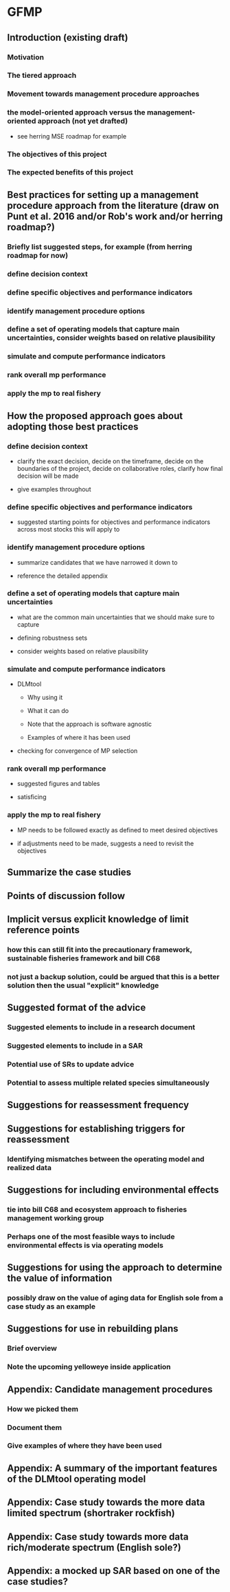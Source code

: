 # **GFMP**


## Introduction (existing draft)

### Motivation

### The tiered approach

### Movement towards management procedure approaches

### the model-oriented approach versus the management-oriented approach (not yet drafted)

- see herring MSE roadmap for example

### The objectives of this project

### The expected benefits of this project

## Best practices for setting up a management procedure approach from the literature (draw on Punt et al. 2016 and/or Rob's work and/or herring roadmap?)

### Briefly list suggested steps, for example (from herring roadmap for now)

### define decision context

### define specific objectives and performance indicators

### identify management procedure options

### define a set of operating models that capture main uncertainties, consider weights based on relative plausibility

### simulate and compute performance indicators

### rank overall mp performance

### apply the mp to real fishery

## How the proposed approach goes about adopting those best practices

### define decision context

- clarify the exact decision, decide on the timeframe, decide on the boundaries of the project, decide on collaborative roles, clarify how final decision will be made

- give examples throughout

### define specific objectives and performance indicators

- suggested starting points for objectives and performance indicators across most stocks this will apply to

### identify management procedure options

- summarize candidates that we have narrowed it down to

- reference the detailed appendix

### define a set of operating models that capture main uncertainties

- what are the common main uncertainties that we should make sure to capture

- defining robustness sets

- consider weights based on relative plausibility

### simulate and compute performance indicators

- DLMtool

	- Why using it

	- What it can do

	- Note that the approach is software agnostic

	- Examples of where it has been used

- checking for convergence of MP selection

### rank overall mp performance

- suggested figures and tables

- satisficing

### apply the mp to real fishery

- MP needs to be followed exactly as defined to meet desired objectives

- if adjustments need to be made, suggests a need to revisit the objectives

## Summarize the case studies

## Points of discussion follow

## Implicit versus explicit knowledge of limit reference points

### how this can still fit into the precautionary framework, sustainable fisheries framework and bill C68

### not just a backup solution, could be argued that this is a better solution then the usual "explicit" knowledge

## Suggested format of the advice

### Suggested elements to include in a research document

### Suggested elements to include in a SAR

### Potential use of SRs to update advice

### Potential to assess multiple related species simultaneously

## Suggestions for reassessment frequency

## Suggestions for establishing triggers for reassessment

### Identifying mismatches between the operating model and realized data

## Suggestions for including environmental effects

### tie into bill C68 and ecosystem approach to fisheries management working group

### Perhaps one of the most feasible ways to include environmental effects is via operating models

## Suggestions for using the approach to determine the value of information

### possibly draw on the value of aging data for English sole from a case study as an example

## Suggestions for use in rebuilding plans

### Brief overview

### Note the upcoming yelloweye inside application

## Appendix: Candidate management procedures

### How we picked them

### Document them

### Give examples of where they have been used

## Appendix: A summary of the important features of the DLMtool operating model

## Appendix: Case study towards the more data limited spectrum (shortraker rockfish)

## Appendix: Case study towards more data rich/moderate spectrum (English sole?)

## Appendix: a mocked up SAR based on one of the case studies? 

